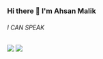 ### Hi there 👋 I'm Ahsan Malik

<p align="center" style="text-align: center; width:100%;">
    <h6>I CAN SPEAK</h6>
    <span>
        <img src="https://img.shields.io/badge/python-%23777BB4.svg?&style=for-the-badge&logo=python&logoColor=white"/>
    </span>
    <span>
        <img src="https://img.shields.io/badge/javascript%20-%23323330.svg?&style=for-the-badge&logo=javascript&logoColor=%23F7DF1E"/>
    </span>
</p>

<!--
**iahsanm/iahsanm** is a ✨ _special_ ✨ repository because its `README.md` (this file) appears on your GitHub profile.

Here are some ideas to get you started:

- 🔭 I’m currently working on ...
- 🌱 I’m currently learning ...
- 👯 I’m looking to collaborate on ...
- 🤔 I’m looking for help with ...
- 💬 Ask me about ...
- 📫 How to reach me: ...
- 😄 Pronouns: ...
- ⚡ Fun fact: ...
-->
